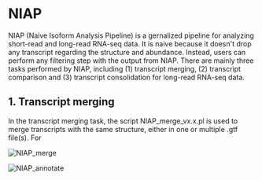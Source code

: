 # NIAP
NIAP (Naive Isoform Analysis Pipeline) is a gernalized pipeline for analyzing short-read and long-read RNA-seq data. It is naive because it doesn't drop any transcript regarding the structure and abundance. Instead, users can perform any filtering step with the output from NIAP. There are mainly three tasks performed by NIAP, including (1) transcript merging, (2) transcript comparison and (3) transcript consolidation for long-read RNA-seq data.

## 1. Transcript merging

In the transcript merging task, the script NIAP_merge_vx.x.pl is used to merge transcripts with the same structure, either in one or multiple .gtf file(s). For 



![NIAP_merge](https://user-images.githubusercontent.com/34832128/112115696-70761500-8bf4-11eb-8191-70532280b44b.jpg)


![NIAP_annotate](https://user-images.githubusercontent.com/34832128/112115718-766bf600-8bf4-11eb-9db9-9a92619ff62b.jpg)


